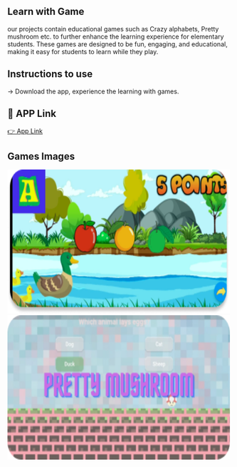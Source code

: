 
## Learn with Game
our projects contain educational games such as Crazy alphabets, Pretty mushroom etc. to further enhance the learning experience for elementary students. These games are designed to be fun, engaging, and educational, making it easy for students to learn while they play.

## Instructions to use
-> Download the app, experience the learning with games. 

## 🔗 APP Link
[👉  App Link](https://drive.google.com/file/d/19V0DE5_I6xRH0lbEVHJbFwy-3C_CChj_/view?usp=drive_link)

## Games Images
<img src="crazy alphabet.png" width="500" height="324"> <img src="pretty musroom.png" width="500" height="324">

